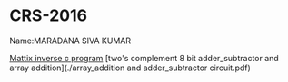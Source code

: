 # CRS-2016

Name:MARADANA SIVA KUMAR

[Mattix inverse c program](./mat_inv3.c)
[two's complement 8 bit adder_subtractor and array addition](./array_addition and adder_subtractor circuit.pdf)
